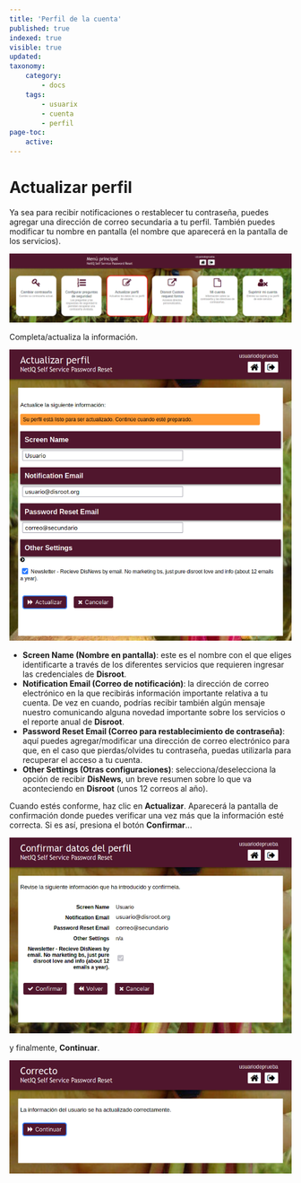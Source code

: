 ```yaml
---
title: 'Perfil de la cuenta'
published: true
indexed: true
visible: true
updated:
taxonomy:
    category:
        - docs
    tags:
        - usuarix
        - cuenta
        - perfil
page-toc:
    active:
---
```


# Actualizar perfil
Ya sea para recibir notificaciones o restablecer tu contraseña, puedes agregar una dirección de correo secundaria a tu perfil. También puedes modificar tu nombre en pantalla (el nombre que aparecerá en la pantalla de los servicios).

![](es/tablero_perfil.png)

Completa/actualiza la información.

![](es/actualizar_perfil_01.png)

- **Screen Name (Nombre en pantalla)**: este es el nombre con el que eliges identificarte a través de los diferentes servicios que requieren ingresar las credenciales de **Disroot**.
- **Notification Email (Correo de notificación)**: la dirección de correo electrónico en la que recibirás información importante relativa a tu cuenta. De vez en cuando, podrías recibir también algún mensaje nuestro comunicando alguna novedad importante sobre los servicios o el reporte anual de **Disroot**.
- **Password Reset Email (Correo para restablecimiento de contraseña)**: aquí puedes agregar/modificar una dirección de correo electrónico para que, en el caso que pierdas/olvides tu contraseña, puedas utilizarla para recuperar el acceso a tu cuenta.
- **Other Settings (Otras configuraciones)**: selecciona/deselecciona la opción de recibir **DisNews**, un breve resumen sobre lo que va aconteciendo en **Disroot** (unos 12 correos al año).

Cuando estés conforme, haz clic en **Actualizar**. Aparecerá la pantalla de confirmación donde puedes verificar una vez más que la información esté correcta. Si es así, presiona el botón **Confirmar**...

![](es/actualizar_perfil_02.png)

y finalmente, **Continuar**.

![](es/actualizar_perfil_03.png)
